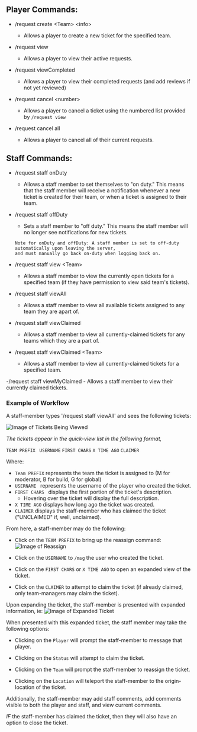 ## Player Commands: 

- /request create &lt;Team&gt; &lt;info&gt;
    - Allows a player to create a new ticket for the specified team.
    
- /request view
    - Allows a player to view their active requests.
    
- /request viewCompleted
    - Allows a player to view their completed requests (and add reviews if not yet reviewed)
      
- /request cancel &lt;number&gt;
    - Allows a player to cancel a ticket using the numbered list provided by ```/request view```

- /request cancel all
    - Allows a player to cancel all of their current requests.
    
## Staff Commands:
- /request staff onDuty
    - Allows a staff member to set themselves to "on duty." This means that the staff member will receive
    a notification whenever a new ticket is created for their team, or when a ticket is assigned to their team.

- /request staff offDuty
    - Sets a staff member to "off duty." This means the staff member will no longer see notifications for new
    tickets.
    
    
    ```
    Note for onDuty and offDuty: A staff member is set to off-duty automatically upon leaving the server,
    and must manually go back on-duty when logging back on.
    ```
    
- /request staff view &lt;Team&gt;
    - Allows a staff member to view the currently open tickets for a specified team (if they have permission
    to view said team's tickets).
 
- /request staff viewAll
    - Allows a staff member to view all available tickets assigned to any team they are apart of.
    
- /request staff viewClaimed
    - Allows a staff member to view all currently-claimed tickets for any teams which they are a part of.
     
- /request staff viewClaimed &lt;Team&gt;
    - Allows a staff member to view all currently-claimed tickets for a specified team.
    
-/request staff viewMyClaimed
    - Allows a staff member to view their currently claimed tickets.
    
### Example of Workflow

A staff-member types '/request staff viewAll' and sees the following tickets:

![Image of Tickets Being Viewed](https://i.gyazo.com/65a1e28fde22cccbcd2be9a9fc782a76.png)

*The tickets appear in the quick-view list in the following format,*

```TEAM PREFIX ``` ```USERNAME``` ```FIRST CHARS``` ```X TIME AGO``` ```CLAIMER```

Where: 
- ```Team PREFIX``` represents the team the ticket is assigned to (M for moderator, B for build, G for global)
- ```USERNAME ``` represents the username of the player who created the ticket.
- ```FIRST CHARS ``` displays the first portion of the ticket's description.
    - Hovering over the ticket will display the full description. 
- ```X TIME AGO``` displays how long ago the ticket was created.
- ```CLAIMER``` displays the staff-member who has claimed the ticket ("UNCLAIMED" if, well, unclaimed).

From here, a staff-member may do the following:
- Click on the ```TEAM PREFIX``` to bring up the reassign command:
    ![Image of Reassign](https://i.gyazo.com/cef6449a18ba9030ae2ec0eebcfa7ccb.png)
    
- Click on the ```USERNAME```  to ```/msg``` the user who created the ticket.

- Click on the ```FIRST CHARS``` or ```X TIME AGO``` to open an expanded view of the ticket.

- Click on the ```CLAIMER``` to attempt to claim the ticket
 (if already claimed, only team-managers may claim the ticket).
 

Upon expanding the ticket, the staff-member is presented with expanded information, ie:
    ![Image of Expanded Ticket](https://i.gyazo.com/20c77f1adb70c743d5fb02fa69d177f8.png)
    
When presented with this expanded ticket, the staff member may take the following options:

- Clicking on the ```Player``` will prompt the staff-member to message that player.

- Clicking on the ```Status``` will attempt to claim the ticket.

- Clicking on the ```Team``` will prompt the staff-member to reassign the ticket.

- Clicking on the ```Location``` will teleport the staff-member to the origin-location of the ticket.

Additionally, the staff-member may add staff comments, add comments visible to both the player and staff, and view
current comments.

*IF* the staff-member has claimed the ticket, then they will also have an option to close the ticket.
 






